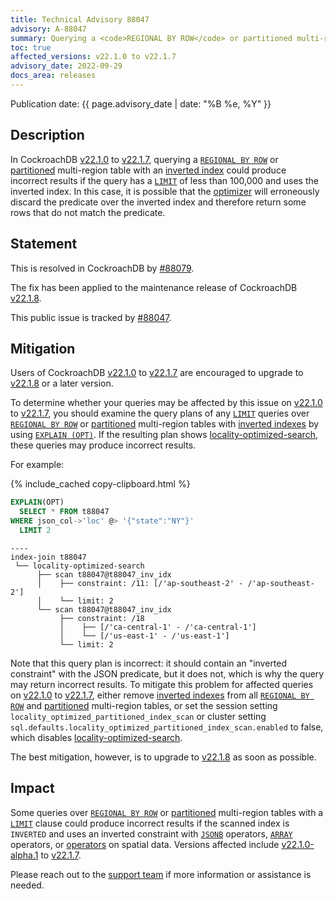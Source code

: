```yaml
---
title: Technical Advisory 88047
advisory: A-88047
summary: Querying a <code>REGIONAL BY ROW</code> or partitioned multi-region table could produce incorrect results if the query has a <code>LIMIT</code> of less than 100,000 and uses an inverted index.
toc: true
affected_versions: v22.1.0 to v22.1.7
advisory_date: 2022-09-29
docs_area: releases
---
```


Publication date: {{ page.advisory_date | date: "%B %e, %Y" }}

## Description

In CockroachDB [v22.1.0](../releases/v22.1.html#v22-1-0) to [v22.1.7](../releases/v22.1.html#v22-1-7), querying a [`REGIONAL BY ROW`](../v22.1/multiregion-overview.html#regional-by-row-tables) or [partitioned](../v22.1/partitioning.html) multi-region table with an [inverted index](../v22.1/inverted-indexes.html) could produce incorrect results if the query has a [`LIMIT`](../v22.1/limit-offset.html) of less than 100,000 and uses the inverted index. In this case, it is possible that the [optimizer](../v22.1/cost-based-optimizer.html) will erroneously discard the predicate over the inverted index and therefore return some rows that do not match the predicate.

## Statement

This is resolved in CockroachDB by [#88079](https://github.com/cockroachdb/cockroach/pull/88079).

The fix has been applied to the maintenance release of CockroachDB [v22.1.8](../releases/v22.1.html#v22-1-8).

This public issue is tracked by [#88047](https://github.com/cockroachdb/cockroach/pull/88047).

## Mitigation

Users of CockroachDB [v22.1.0](../releases/v22.1.html#v22-1-0) to [v22.1.7](../releases/v22.1.html#v22-1-7) are encouraged to upgrade to [v22.1.8](../releases/v22.1.html#v22-1-8) or a later version.

To determine whether your queries may be affected by this issue on [v22.1.0](../releases/v22.1.html#v22-1-0) to [v22.1.7](../releases/v22.1.html#v22-1-7), you should examine the query plans of any [`LIMIT`](../v22.1/limit-offset.html) queries over [`REGIONAL BY ROW`](../v22.1/multiregion-overview.html#regional-by-row-tables) or [partitioned](../v22.1/partitioning.html) multi-region tables with [inverted indexes](../v22.1/inverted-indexes.html) by using [`EXPLAIN (OPT)`](../v22.1/explain.html#opt-option). If the resulting plan shows [locality-optimized-search](../v22.1/cost-based-optimizer.html#locality-optimized-search-in-multi-region-clusters), these queries may produce incorrect results.

For example:

{% include_cached copy-clipboard.html %}
~~~ sql
EXPLAIN(OPT)
  SELECT * FROM t88047
WHERE json_col->'loc' @> '{"state":"NY"}'
  LIMIT 2
~~~

~~~
----
index-join t88047
 └── locality-optimized-search
      ├── scan t88047@t88047_inv_idx
      │    ├── constraint: /11: [/'ap-southeast-2' - /'ap-southeast-2']
      │    └── limit: 2
      └── scan t88047@t88047_inv_idx
           ├── constraint: /18
           │    ├── [/'ca-central-1' - /'ca-central-1']
           │    └── [/'us-east-1' - /'us-east-1']
           └── limit: 2
~~~

Note that this query plan is incorrect: it should contain an "inverted constraint" with the JSON predicate, but it does not, which is why the query may return incorrect results. To mitigate this problem for affected queries on [v22.1.0](../releases/v22.1.html#v22-1-0) to [v22.1.7](../releases/v22.1.html#v22-1-7), either remove [inverted indexes](../v22.1/inverted-indexes.html) from all [`REGIONAL BY ROW`](../v22.1/multiregion-overview.html#regional-by-row-tables) and [partitioned](../v22.1/partitioning.html) multi-region tables, or set the session setting `locality_optimized_partitioned_index_scan` or cluster setting `sql.defaults.locality_optimized_partitioned_index_scan.enabled` to false, which disables [locality-optimized-search](../v22.1/cost-based-optimizer.html#locality-optimized-search-in-multi-region-clusters). 

The best mitigation, however, is to upgrade to [v22.1.8](../releases/v22.1.html#v22-1-8) as soon as possible.

## Impact

Some queries over [`REGIONAL BY ROW`](../v22.1/multiregion-overview.html#regional-by-row-tables) or [partitioned](../v22.1/partitioning.html) multi-region tables with a [`LIMIT`](../v22.1/limit-offset.html) clause could produce incorrect results if the scanned index is `INVERTED` and uses an inverted constraint with [`JSONB`](../v22.1/jsonb.html) operators, [`ARRAY`](../v22.1/array.html) operators, or [operators](../v22.1/functions-and-operators.html#operators) on spatial data. Versions affected include [v22.1.0-alpha.1](../releases/v22.1.html#v22-1-0-alpha-1) to [v22.1.7](../releases/v22.1.html#v22-1-7).

Please reach out to the [support team](https://support.cockroachlabs.com/) if more information or assistance is needed.
